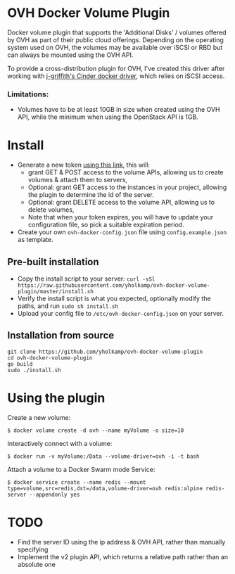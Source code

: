 # OVH Docker Volume Plugin

Docker volume plugin that supports the 'Additional Disks' / volumes offered by OVH as part of their public cloud offerings.
Depending on the operating system used on OVH, the volumes may be available over iSCSI or RBD but can always be mounted using the OVH API.
 
To provide a cross-distribution plugin for OVH, I've created this driver after working with [j-griffith's Cinder docker driver](https://github.com/j-griffith/cinder-docker-driver), which relies on iSCSI access.

### Limitations:

* Volumes have to be at least 10GB in size when created using the OVH API, while the minimum when using the OpenStack API is 1GB.

# Install

* Generate a new token [using this link](https://api.ovh.com/createToken/?GET=/cloud/project/*/volume*&POST=/cloud/project/*/volume*&GET=/cloud/project/*/instance&DELETE=/cloud/project/*/volume/*), this will:
    * grant GET & POST access to the volume APIs, allowing us to create volumes & attach them to servers,
    * Optional: grant GET access to the instances in your project, allowing the plugin to determine the id of the server.
    * Optional: grant DELETE access to the volume API, allowing us to delete volumes,
    * Note that when your token expires, you will have to update your configuration file, so pick a suitable expiration period.
* Create your own `ovh-docker-config.json` file using `config.example.json` as template.

## Pre-built installation

* Copy the install script to your server: `curl -sSl https://raw.githubusercontent.com/yholkamp/ovh-docker-volume-plugin/master/install.sh`
* Verify the install script is what you expected, optionally modify the paths, and run `sudo sh install.sh`
* Upload your config file to `/etc/ovh-docker-config.json` on your server.

## Installation from source

    git clone https://github.com/yholkamp/ovh-docker-volume-plugin
    cd ovh-docker-volume-plugin
    go build
    sudo ./install.sh

# Using the plugin

Create a new volume:

    $ docker volume create -d ovh --name myVolume -o size=10
    
Interactively connect with a volume:
    
    $ docker run -v myVolume:/Data --volume-driver=ovh -i -t bash

Attach a volume to a Docker Swarm mode Service:

    $ docker service create --name redis --mount type=volume,src=redis,dst=/data,volume-driver=ovh redis:alpine redis-server --appendonly yes

# TODO

* Find the server ID using the ip address & OVH API, rather than manually specifying
* Implement the v2 plugin API, which returns a relative path rather than an absolute one
